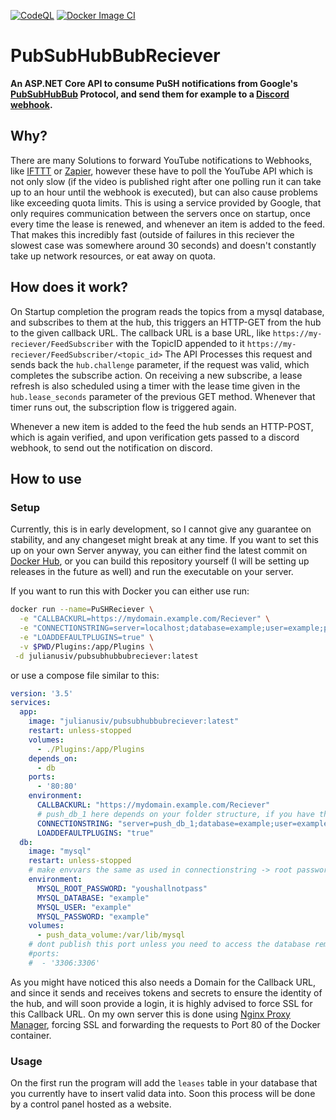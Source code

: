 [![CodeQL](https://github.com/JulianusIV/PubSubHubBubReciever/actions/workflows/codeql-analysis.yml/badge.svg?branch=master)](https://github.com/JulianusIV/PubSubHubBubReciever/actions/workflows/codeql-analysis.yml)
[![Docker Image CI](https://github.com/JulianusIV/PubSubHubBubReciever/actions/workflows/docker-ci.yml/badge.svg?branch=master)](https://github.com/JulianusIV/PubSubHubBubReciever/actions/workflows/docker-ci.yml)

# PubSubHubBubReciever

**An ASP.NET Core API to consume PuSH notifications from Google's [PubSubHubBub](https://pubsubhubbub.appspot.com) Protocol, and send them for example to a [Discord webhook](https://discord.com/developers/docs/resources/webhook#execute-webhook).**

## Why?

There are many Solutions to forward YouTube notifications to Webhooks, like [IFTTT](https://ifttt.com/) or [Zapier](https://zapier.com/), however these have to poll the YouTube API which is not only slow (if the video is published right after one polling run it can take up to an hour until the webhook is executed), but can also cause problems like exceeding quota limits. This is using a service provided by Google, that only requires communication between the servers once on startup, once every time the lease is renewed, and whenever an item is added to the feed. That makes this incredibly fast (outside of failures in this reciever the slowest case was somewhere around 30 seconds) and doesn't constantly take up network resources, or eat away on quota.

## How does it work?

On Startup completion the program reads the topics from a mysql database, and subscribes to them at the hub, this triggers an HTTP-GET from the hub to the given callback URL. The callback URL is a base URL, like ``https://my-reciever/FeedSubscriber`` with the TopicID appended to it ``https://my-reciever/FeedSubscriber/<topic_id>``
The API Processes this request and sends back the ``hub.challenge`` parameter, if the request was valid, which completes the subscribe action.
On receiving a new subscribe, a lease refresh is also scheduled using a timer with the lease time given in the ``hub.lease_seconds`` parameter of the previous GET method.
Whenever that timer runs out, the subscription flow is triggered again.

Whenever a new item is added to the feed the hub sends an HTTP-POST, which is again verified, and upon verification gets passed to a discord webhook, to send out the notification on discord.

## How to use

### Setup

Currently, this is in early development, so I cannot give any guarantee on stability, and any changeset might break at any time.
If you want to set this up on your own Server anyway, you can either find the latest commit on [Docker Hub](https://hub.docker.com/r/julianusiv/pubsubhubbubreciever/tags), or you can build this repository yourself (I will be setting up releases in the future as well) and run the executable on your server.

If you want to run this with Docker you can either use run:

```sh
docker run --name=PuSHReciever \
  -e "CALLBACKURL=https://mydomain.example.com/Reciever" \
  -e "CONNECTIONSTRING=server=localhost;database=example;user=example;password=example;Convert Zero Datetime=True" \
  -e "LOADDEFAULTPLUGINS=true" \
  -v $PWD/Plugins:/app/Plugins \
 -d julianusiv/pubsubhubbubreciever:latest
```

or use a compose file similar to this:

```yml
version: '3.5'
services:
  app:
    image: "julianusiv/pubsubhubbubreciever:latest"
    restart: unless-stopped
    volumes:
      - ./Plugins:/app/Plugins
    depends_on:
      - db
    ports:
      - '80:80'
    environment:
      CALLBACKURL: "https://mydomain.example.com/Reciever"
      # push_db_1 here depends on your folder structure, if you have this in a folder in your home called "push" you can just leave this in
      CONNECTIONSTRING: "server=push_db_1;database=example;user=example;password=example;Convert Zero Datetime=True"
      LOADDEFAULTPLUGINS: "true"
  db:
    image: "mysql"
    restart: unless-stopped
    # make envvars the same as used in connectionstring -> root password can differ
    environment:
      MYSQL_ROOT_PASSWORD: "youshallnotpass"
      MYSQL_DATABASE: "example"
      MYSQL_USER: "example"
      MYSQL_PASSWORD: "example"
    volumes:
      - push_data_volume:/var/lib/mysql
    # dont publish this port unless you need to access the database remotely
    #ports:
    #  - '3306:3306'
```

As you might have noticed this also needs a Domain for the Callback URL, and since it sends and receives tokens and secrets to ensure the identity of the hub, and will soon provide a login, it is highly advised to force SSL for this Callback URL. On my own server this is done using [Nginx Proxy Manager](https://nginxproxymanager.com/), forcing SSL and forwarding the requests to Port 80 of the Docker container.

### Usage

On the first run the program will add the ``leases`` table in your database that you currently have to insert valid data into. Soon this process will be done by a control panel hosted as a website.
